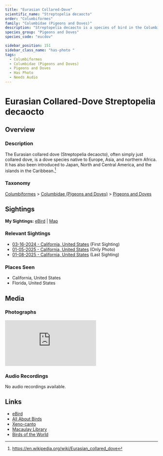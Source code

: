```yaml
---
title: "Eurasian Collared-Dove"
scientific_name: "Streptopelia decaocto"
order: "Columbiformes"
family: "Columbidae (Pigeons and Doves)"
description: "Streptopelia decaocto is a species of bird in the Columbidae (Pigeons and Doves) family. It has been observed 9 times. It has been photographed."
species_group: "Pigeons and Doves"
species_code: "eucdov"

sidebar_position: 151
sidebar_class_name: "has-photo "
tags: 
  - Columbiformes
  - Columbidae (Pigeons and Doves)
  - Pigeons and Doves
  - Has Photo
  - Needs Audio
---
```


# Eurasian Collared-Dove <span className='sci_name'>Streptopelia decaocto</span>

## Overview

### Description
The Eurasian collared dove (Streptopelia decaocto), often simply just collared dove, is a dove species native to Europe, Asia, and northern Africa. It has also been introduced to Japan, North and Central America, and the islands in the Caribbean.[^1]

[^1]: https://en.wikipedia.org/wiki/Eurasian_collared_dove

### Taxonomy
[Columbiformes](/tags/columbiformes) > [Columbidae (Pigeons and Doves)](/tags/columbidae-pigeons-and-doves) > [Pigeons and Doves](/tags/pigeons-and-doves)


## Sightings

**My Sightings:** [eBird](https://ebird.org/lifelist?r=world&time=life&spp=eucdov) | [Map](/map?species_code=eucdov)

### Relevant Sightings

* [03-16-2024 - California, United States](https://ebird.org/checklist/S165048752) (First Sighting)
* [01-05-2025 - California, United States](https://ebird.org/checklist/S208150408) (Only Photo)
* [01-08-2025 - California, United States](https://ebird.org/checklist/S208562147) (Last Sighting)

### Places Seen

* California, United States
* Florida, United States



## Media
### Photographs
<iframe className="photo_iframe horizontal" src="https://macaulaylibrary.org/asset/629201506/embed" frameBorder="0" allowFullScreen></iframe>

### Audio Recordings
No audio recordings available.

## Links
* [eBird](https://ebird.org/species/eucdov) 
* [All About Birds](https://www.allaboutbirds.org/guide/eucdov) 
* [Xeno-canto](https://www.xeno-canto.org/species/streptopelia-decaocto) 
* [Macaulay Library](https://search.macaulaylibrary.org/catalog?taxonCode=eucdov&sort=rating_rank_desc)
* [Birds of the World](https://birdsoftheworld.org/bow/species/eucdov)
